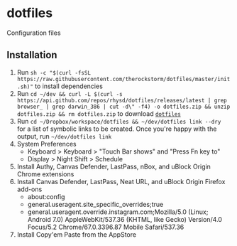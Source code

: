 # dotfiles

Configuration files

## Installation

1. Run `sh -c "$(curl -fsSL https://raw.githubusercontent.com/therockstorm/dotfiles/master/init.sh)"` to install dependencies
1. Run `cd ~/dev && curl -L $(curl -s https://api.github.com/repos/rhysd/dotfiles/releases/latest | grep browser_ | grep darwin_386 | cut -d\" -f4) -o dotfiles.zip && unzip dotfiles.zip && rm dotfiles.zip` to download [`dotfiles`](https://github.com/rhysd/dotfiles)
1. Run `cd ~/Dropbox/workspace/dotfiles && ~/dev/dotfiles link --dry` for a list of symbolic links to be created. Once you're happy with the output, run `~/dev/dotfiles link`
1. System Preferences
   - Keyboard > Keyboard > "Touch Bar shows" and "Press Fn key to"
   - Display > Night Shift > Schedule
1. Install Authy, Canvas Defender, LastPass, nBox, and uBlock Origin Chrome extensions
1. Install Canvas Defender, LastPass, Neat URL, and uBlock Origin Firefox add-ons
   - about:config
   - general.useragent.site_specific_overrides;true
   - general.useragent.override.instagram.com;Mozilla/5.0 (Linux; Android 7.0) AppleWebKit/537.36 (KHTML, like Gecko) Version/4.0 Focus/5.2 Chrome/67.0.3396.87 Mobile Safari/537.36
1. Install Copy'em Paste from the AppStore
